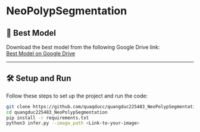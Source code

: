 
# NeoPolypSegmentation

## 📂 Best Model
Download the best model from the following Google Drive link:  
[Best Model on Google Drive]([https://drive.google.com/your-best-model-link](https://drive.google.com/file/d/1R7V7f0Fmc2GHFQthaYOWEgoXzw7o5ykU/view?usp=sharing))

---

## 🛠️ Setup and Run

Follow these steps to set up the project and run the code:


```bash
git clone https://github.com/quaqducc/quangduc225483_NeoPolypSegmentation.git
cd quangduc225483_NeoPolypSegmentation
pip install -r requirements.txt
python3 infer.py --image_path <Link-to-your-image>
